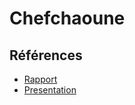 # Chefchaoune

## Références 

- [Rapport](https://labs-web.github.io/lab-rapport/) 
- [Presentation](https://labs-web.github.io/lab-rapport/) 

